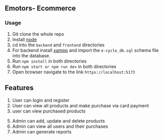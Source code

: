 ## Emotors- Ecommerce

### Usage

1. Git clone the whole repo
2. Install [node](https://nodejs.org/en/download/current)
3. cd into the `backend` and `frontend` directories
4. For backend install [xampp](https://www.apachefriends.org/download.html) and import the `e-cycle_db.sql` schema file into the database.
5. Run `npm install` in both directories
6. Run `npm start or npm run dev` in both directories
7. Open browser navigate to the link `https://localhost:5173`

## Features
1. User can login and register
2. User can view all products and make purchase via card payment
3. user can view purchased products
<!-- 4. To-do -->
5. Admin can add, update and delete products
6. Admin can view all users and their purchases
7. Admin can generate reports
<!-- 8. End of to do -->